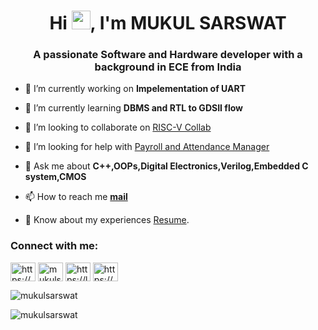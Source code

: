 <h1 align="center">Hi <img src="https://media.giphy.com/media/hvRJCLFzcasrR4ia7z/giphy.gif" width="30px">, I'm MUKUL SARSWAT</h1>
<h3 align="center">A passionate Software and Hardware developer with a background in ECE from India</h3>


- 🔭 I’m currently working on **Impelementation of UART**

- 🌱 I’m currently learning **DBMS and RTL to GDSII flow**

- 👯 I’m looking to collaborate on [RISC-V Collab](https://github.com/riscv-collab)

- 🤝 I’m looking for help with [Payroll and Attendance Manager](https://github.com/mukulsarswat/Payroll_and_Attendance_Manager.git)

- 💬 Ask me about **C++,OOPs,Digital Electronics,Verilog,Embedded C system,CMOS**

- 📫 How to reach me **[mail](mailto:mk2739sarswat@gmail.com)**

- 📄 Know about my experiences [Resume](https://drive.google.com/file/d/1FIf5LSj_CLQWhGAu03-4gwFWpnDk6y75/view?usp=drive_link).

<h3 align="left">Connect with me:</h3>
<p align="left">
<a href="https://linkedin.com/in/https://www.linkedin.com/in/mukul-sarswat-8407b4258" target="blank"><img align="center" src="https://raw.githubusercontent.com/rahuldkjain/github-profile-readme-generator/master/src/images/icons/Social/linked-in-alt.svg" alt="https://www.linkedin.com/in/mukul-sarswat-8407b4258" height="30" width="40" /></a>
<a href="https://www.youtube.com/c/mukulsarswat_iiitn" target="blank"><img align="center" src="https://raw.githubusercontent.com/rahuldkjain/github-profile-readme-generator/master/src/images/icons/Social/youtube.svg" alt="mukulsarswat_iiitn" height="30" width="40" /></a>
<a href="https://www.leetcode.com/https://leetcode.com/u/mk2739sarswat/" target="blank"><img align="center" src="https://raw.githubusercontent.com/rahuldkjain/github-profile-readme-generator/master/src/images/icons/Social/leet-code.svg" alt="https://leetcode.com/u/mk2739sarswat/" height="30" width="40" /></a>
<a href="https://auth.geeksforgeeks.org/user/https://www.geeksforgeeks.org/user/mukuljnjys4/" target="blank"><img align="center" src="https://raw.githubusercontent.com/rahuldkjain/github-profile-readme-generator/master/src/images/icons/Social/geeks-for-geeks.svg" alt="https://www.geeksforgeeks.org/user/mukuljnjys4/" height="30" width="40" /></a>
</p>

<p><img align="center" src="https://github-readme-stats.vercel.app/api/top-langs?username=mukulsarswat&show_icons=true&locale=en&layout=compact" alt="mukulsarswat" /></p>

<p><img align="center" src="https://github-readme-streak-stats.herokuapp.com/?user=mukulsarswat&" alt="mukulsarswat" /></p>

